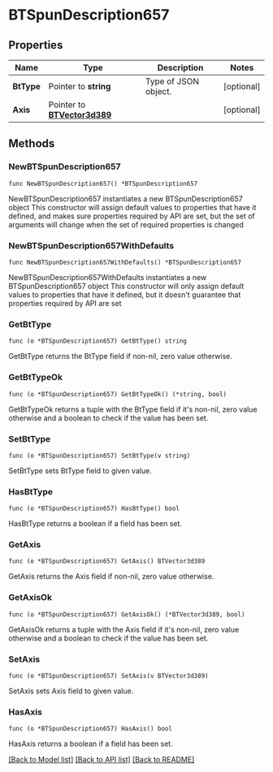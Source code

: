 # BTSpunDescription657

## Properties

Name | Type | Description | Notes
------------ | ------------- | ------------- | -------------
**BtType** | Pointer to **string** | Type of JSON object. | [optional] 
**Axis** | Pointer to [**BTVector3d389**](BTVector3d389.md) |  | [optional] 

## Methods

### NewBTSpunDescription657

`func NewBTSpunDescription657() *BTSpunDescription657`

NewBTSpunDescription657 instantiates a new BTSpunDescription657 object
This constructor will assign default values to properties that have it defined,
and makes sure properties required by API are set, but the set of arguments
will change when the set of required properties is changed

### NewBTSpunDescription657WithDefaults

`func NewBTSpunDescription657WithDefaults() *BTSpunDescription657`

NewBTSpunDescription657WithDefaults instantiates a new BTSpunDescription657 object
This constructor will only assign default values to properties that have it defined,
but it doesn't guarantee that properties required by API are set

### GetBtType

`func (o *BTSpunDescription657) GetBtType() string`

GetBtType returns the BtType field if non-nil, zero value otherwise.

### GetBtTypeOk

`func (o *BTSpunDescription657) GetBtTypeOk() (*string, bool)`

GetBtTypeOk returns a tuple with the BtType field if it's non-nil, zero value otherwise
and a boolean to check if the value has been set.

### SetBtType

`func (o *BTSpunDescription657) SetBtType(v string)`

SetBtType sets BtType field to given value.

### HasBtType

`func (o *BTSpunDescription657) HasBtType() bool`

HasBtType returns a boolean if a field has been set.

### GetAxis

`func (o *BTSpunDescription657) GetAxis() BTVector3d389`

GetAxis returns the Axis field if non-nil, zero value otherwise.

### GetAxisOk

`func (o *BTSpunDescription657) GetAxisOk() (*BTVector3d389, bool)`

GetAxisOk returns a tuple with the Axis field if it's non-nil, zero value otherwise
and a boolean to check if the value has been set.

### SetAxis

`func (o *BTSpunDescription657) SetAxis(v BTVector3d389)`

SetAxis sets Axis field to given value.

### HasAxis

`func (o *BTSpunDescription657) HasAxis() bool`

HasAxis returns a boolean if a field has been set.


[[Back to Model list]](../README.md#documentation-for-models) [[Back to API list]](../README.md#documentation-for-api-endpoints) [[Back to README]](../README.md)



